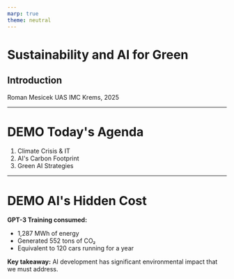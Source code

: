 ```yaml
---
marp: true
theme: neutral
---
```


<!-- _class: title -->

# Sustainability and AI for Green
## Introduction

Roman Mesicek
UAS IMC Krems, 2025

---

# DEMO Today's Agenda

1. Climate Crisis & IT
2. AI's Carbon Footprint  
3. Green AI Strategies

---

# DEMO AI's Hidden Cost

**GPT-3 Training consumed:**

- 1,287 MWh of energy
- Generated 552 tons of CO₂
- Equivalent to 120 cars running for a year

**Key takeaway:** AI development has significant environmental impact that we must address.